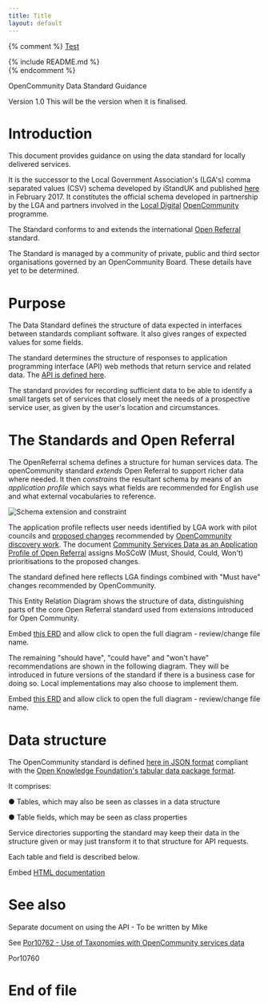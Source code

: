 ```yaml
---
title: Title
layout: default
---
```

{% comment %}
[Test](/page/)
<div id="readme"></div>
{% include README.md %}     
 
<div id="docs"></div>
{% endcomment %}

OpenCommunity Data Standard Guidance

Version 1.0 This will be the version when it is finalised.

Introduction
============

This document provides guidance on using the data standard for locally delivered services.

It is the successor to the Local Government Association's (LGA's) comma separated values (CSV) schema developed by iStandUK and published [here](https://schemas.opendata.esd.org.uk/ServiceDirectory) in February 2017. It constitutes the official schema developed in partnership by the LGA and partners involved in the [Local](https://localdigital.gov.uk/)[  ](https://localdigital.gov.uk/)[Digital](https://localdigital.gov.uk/) [OpenCommunity](https://opencommunity.org.uk/) programme.

The Standard conforms to and extends the international [Open](https://openreferral.org/)[  ](https://openreferral.org/)[Referral](https://openreferral.org/) standard.

The Standard is managed by a community of private, public and third sector organisations governed by an OpenCommunity Board. These details have yet to be determined.

Purpose
=======

The Data Standard defines the structure of data expected in interfaces between standards compliant software. It also gives ranges of expected values for some fields.

The standard determines the structure of responses to application programming interface (API) web methods that return service and related data. The [API](https://api.porism.com/ServiceDirectoryService/swagger-ui.html)[  ](https://api.porism.com/ServiceDirectoryService/swagger-ui.html)[is](https://api.porism.com/ServiceDirectoryService/swagger-ui.html)[  ](https://api.porism.com/ServiceDirectoryService/swagger-ui.html)[defined](https://api.porism.com/ServiceDirectoryService/swagger-ui.html)[  ](https://api.porism.com/ServiceDirectoryService/swagger-ui.html)[here](https://api.porism.com/ServiceDirectoryService/swagger-ui.html).

The standard provides for recording sufficient data to be able to identify a small targets set of services that closely meet the needs of a prospective service user, as given by the user's location and circumstances.

The Standards and Open Referral
===============================

The OpenReferral schema defines a structure for human services data. The openCommunity standard *extends* Open Referral to support richer data where needed. It then *constrains* the resultant schema by means of an *application profile* which says what fields are recommended for English use and what external vocabularies to reference.

![Schema extension and constraint](https://raw.githubusercontent.com/esd-org-uk/human-services/73924541f038090d0f3e3e98c902568b812e5f53/Resources/SchemaExtensionAndConstraint.png)

The application profile reflects user needs identified by LGA work with pilot councils and [proposed](https://opencommunitystandard.github.io/specification/#proposed-changes)[  ](https://opencommunitystandard.github.io/specification/#proposed-changes)[changes](https://opencommunitystandard.github.io/specification/#proposed-changes) recommended by [OpenCommunity](https://opencommunity.org.uk/wp-content/uploads/2019/05/Report-OpenCommunity-Data-standards.pdf)[  ](https://opencommunity.org.uk/wp-content/uploads/2019/05/Report-OpenCommunity-Data-standards.pdf)[discovery](https://opencommunity.org.uk/wp-content/uploads/2019/05/Report-OpenCommunity-Data-standards.pdf)[  ](https://opencommunity.org.uk/wp-content/uploads/2019/05/Report-OpenCommunity-Data-standards.pdf)[work](https://opencommunity.org.uk/wp-content/uploads/2019/05/Report-OpenCommunity-Data-standards.pdf). The document [Community](https://docs.google.com/document/d/16E59vkv2a1khiPHDZJfg00p6ukD1Dhe9z4EJZNxnkzA/edit?usp=sharing)[  ](https://docs.google.com/document/d/16E59vkv2a1khiPHDZJfg00p6ukD1Dhe9z4EJZNxnkzA/edit?usp=sharing)[Services](https://docs.google.com/document/d/16E59vkv2a1khiPHDZJfg00p6ukD1Dhe9z4EJZNxnkzA/edit?usp=sharing)[  ](https://docs.google.com/document/d/16E59vkv2a1khiPHDZJfg00p6ukD1Dhe9z4EJZNxnkzA/edit?usp=sharing)[Data](https://docs.google.com/document/d/16E59vkv2a1khiPHDZJfg00p6ukD1Dhe9z4EJZNxnkzA/edit?usp=sharing)[  ](https://docs.google.com/document/d/16E59vkv2a1khiPHDZJfg00p6ukD1Dhe9z4EJZNxnkzA/edit?usp=sharing)[as](https://docs.google.com/document/d/16E59vkv2a1khiPHDZJfg00p6ukD1Dhe9z4EJZNxnkzA/edit?usp=sharing)[  ](https://docs.google.com/document/d/16E59vkv2a1khiPHDZJfg00p6ukD1Dhe9z4EJZNxnkzA/edit?usp=sharing)[an](https://docs.google.com/document/d/16E59vkv2a1khiPHDZJfg00p6ukD1Dhe9z4EJZNxnkzA/edit?usp=sharing)[  ](https://docs.google.com/document/d/16E59vkv2a1khiPHDZJfg00p6ukD1Dhe9z4EJZNxnkzA/edit?usp=sharing)[Application](https://docs.google.com/document/d/16E59vkv2a1khiPHDZJfg00p6ukD1Dhe9z4EJZNxnkzA/edit?usp=sharing)[  ](https://docs.google.com/document/d/16E59vkv2a1khiPHDZJfg00p6ukD1Dhe9z4EJZNxnkzA/edit?usp=sharing)[Profile](https://docs.google.com/document/d/16E59vkv2a1khiPHDZJfg00p6ukD1Dhe9z4EJZNxnkzA/edit?usp=sharing)[  ](https://docs.google.com/document/d/16E59vkv2a1khiPHDZJfg00p6ukD1Dhe9z4EJZNxnkzA/edit?usp=sharing)[of](https://docs.google.com/document/d/16E59vkv2a1khiPHDZJfg00p6ukD1Dhe9z4EJZNxnkzA/edit?usp=sharing)[  ](https://docs.google.com/document/d/16E59vkv2a1khiPHDZJfg00p6ukD1Dhe9z4EJZNxnkzA/edit?usp=sharing)[Open](https://docs.google.com/document/d/16E59vkv2a1khiPHDZJfg00p6ukD1Dhe9z4EJZNxnkzA/edit?usp=sharing)[  ](https://docs.google.com/document/d/16E59vkv2a1khiPHDZJfg00p6ukD1Dhe9z4EJZNxnkzA/edit?usp=sharing)[Referral](https://docs.google.com/document/d/16E59vkv2a1khiPHDZJfg00p6ukD1Dhe9z4EJZNxnkzA/edit?usp=sharing) assigns MoSCoW (Must, Should, Could, Won't) prioritisations to the proposed changes.

The standard defined here reflects LGA findings combined with "Must have" changes recommended by OpenCommunity.

This Entity Relation Diagram shows the structure of data, distinguishing parts of the core Open Referral standard used from extensions introduced for Open Community.

Embed [this](https://raw.githubusercontent.com/esd-org-uk/human-services/master/Resources/LGA_ApplicationProfileBasicEntityRelationshipDiagram.png)[  ](https://raw.githubusercontent.com/esd-org-uk/human-services/master/Resources/LGA_ApplicationProfileBasicEntityRelationshipDiagram.png)[ERD](https://raw.githubusercontent.com/esd-org-uk/human-services/master/Resources/LGA_ApplicationProfileBasicEntityRelationshipDiagram.png) and allow click to open the full diagram - review/change file name.

The remaining "should have", "could have" and "won't have" recommendations are shown in the following diagram. They will be introduced in future versions of the standard if there is a business case for doing so. Local implementations may also choose to implement them.

Embed [this](https://raw.githubusercontent.com/esd-org-uk/human-services/master/Resources/OpenCommunityApplicationProfileERD.png)[  ](https://raw.githubusercontent.com/esd-org-uk/human-services/master/Resources/OpenCommunityApplicationProfileERD.png)[ERD](https://raw.githubusercontent.com/esd-org-uk/human-services/master/Resources/OpenCommunityApplicationProfileERD.png) and allow click to open the full diagram - review/change file name.

Data structure
==============

The OpenCommunity standard is defined [here](https://raw.githubusercontent.com/esd-org-uk/human-services/master/SchemaGenerator/Generator/ExtendedDataPackage.json)[  ](https://raw.githubusercontent.com/esd-org-uk/human-services/master/SchemaGenerator/Generator/ExtendedDataPackage.json)[in](https://raw.githubusercontent.com/esd-org-uk/human-services/master/SchemaGenerator/Generator/ExtendedDataPackage.json)[  ](https://raw.githubusercontent.com/esd-org-uk/human-services/master/SchemaGenerator/Generator/ExtendedDataPackage.json)[JSON](https://raw.githubusercontent.com/esd-org-uk/human-services/master/SchemaGenerator/Generator/ExtendedDataPackage.json)[  ](https://raw.githubusercontent.com/esd-org-uk/human-services/master/SchemaGenerator/Generator/ExtendedDataPackage.json)[format](https://raw.githubusercontent.com/esd-org-uk/human-services/master/SchemaGenerator/Generator/ExtendedDataPackage.json) compliant with the [Open](https://raw.githubusercontent.com/openreferral/specification/master/datapackage.json)[  ](https://raw.githubusercontent.com/openreferral/specification/master/datapackage.json)[Knowledge](https://raw.githubusercontent.com/openreferral/specification/master/datapackage.json)[  ](https://raw.githubusercontent.com/openreferral/specification/master/datapackage.json)[Foundation](https://raw.githubusercontent.com/openreferral/specification/master/datapackage.json)['](https://raw.githubusercontent.com/openreferral/specification/master/datapackage.json)[s](https://raw.githubusercontent.com/openreferral/specification/master/datapackage.json)[  ](https://raw.githubusercontent.com/openreferral/specification/master/datapackage.json)[tabular](https://raw.githubusercontent.com/openreferral/specification/master/datapackage.json)[  ](https://raw.githubusercontent.com/openreferral/specification/master/datapackage.json)[data](https://raw.githubusercontent.com/openreferral/specification/master/datapackage.json)[  ](https://raw.githubusercontent.com/openreferral/specification/master/datapackage.json)[package](https://raw.githubusercontent.com/openreferral/specification/master/datapackage.json)[  ](https://raw.githubusercontent.com/openreferral/specification/master/datapackage.json)[format](https://raw.githubusercontent.com/openreferral/specification/master/datapackage.json).

It comprises:

● Tables, which may also be seen as classes in a data structure

● Table fields, which may be seen as class properties

Service directories supporting the standard may keep their data in the structure given or may just transform it to that structure for API requests.

Each table and field is described below.

Embed [HTML](http://htmlpreview.github.io/?https://github.com/esd-org-uk/human-services/blob/master/Schemas/documentation.html)[  ](http://htmlpreview.github.io/?https://github.com/esd-org-uk/human-services/blob/master/Schemas/documentation.html)[documentation](http://htmlpreview.github.io/?https://github.com/esd-org-uk/human-services/blob/master/Schemas/documentation.html)

See also
========

Separate document on using the API - To be written by Mike

See [Por](https://docs.google.com/document/d/1UiYBv_Lgmj4CWCi_AXZEjso-SY-5ypwFLB4HZgy5lYM/edit?usp=sharing)[10762 - ](https://docs.google.com/document/d/1UiYBv_Lgmj4CWCi_AXZEjso-SY-5ypwFLB4HZgy5lYM/edit?usp=sharing)[Use](https://docs.google.com/document/d/1UiYBv_Lgmj4CWCi_AXZEjso-SY-5ypwFLB4HZgy5lYM/edit?usp=sharing)[  ](https://docs.google.com/document/d/1UiYBv_Lgmj4CWCi_AXZEjso-SY-5ypwFLB4HZgy5lYM/edit?usp=sharing)[of](https://docs.google.com/document/d/1UiYBv_Lgmj4CWCi_AXZEjso-SY-5ypwFLB4HZgy5lYM/edit?usp=sharing)[  ](https://docs.google.com/document/d/1UiYBv_Lgmj4CWCi_AXZEjso-SY-5ypwFLB4HZgy5lYM/edit?usp=sharing)[Taxonomies](https://docs.google.com/document/d/1UiYBv_Lgmj4CWCi_AXZEjso-SY-5ypwFLB4HZgy5lYM/edit?usp=sharing)[  ](https://docs.google.com/document/d/1UiYBv_Lgmj4CWCi_AXZEjso-SY-5ypwFLB4HZgy5lYM/edit?usp=sharing)[with](https://docs.google.com/document/d/1UiYBv_Lgmj4CWCi_AXZEjso-SY-5ypwFLB4HZgy5lYM/edit?usp=sharing)[  ](https://docs.google.com/document/d/1UiYBv_Lgmj4CWCi_AXZEjso-SY-5ypwFLB4HZgy5lYM/edit?usp=sharing)[OpenCommunity](https://docs.google.com/document/d/1UiYBv_Lgmj4CWCi_AXZEjso-SY-5ypwFLB4HZgy5lYM/edit?usp=sharing)[  ](https://docs.google.com/document/d/1UiYBv_Lgmj4CWCi_AXZEjso-SY-5ypwFLB4HZgy5lYM/edit?usp=sharing)[services](https://docs.google.com/document/d/1UiYBv_Lgmj4CWCi_AXZEjso-SY-5ypwFLB4HZgy5lYM/edit?usp=sharing)[  ](https://docs.google.com/document/d/1UiYBv_Lgmj4CWCi_AXZEjso-SY-5ypwFLB4HZgy5lYM/edit?usp=sharing)[data](https://docs.google.com/document/d/1UiYBv_Lgmj4CWCi_AXZEjso-SY-5ypwFLB4HZgy5lYM/edit?usp=sharing)

Por10760
# End of file    
